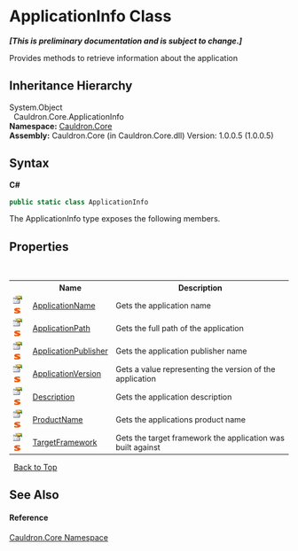 # ApplicationInfo Class
 _**\[This is preliminary documentation and is subject to change.\]**_

Provides methods to retrieve information about the application


## Inheritance Hierarchy
System.Object<br />&nbsp;&nbsp;Cauldron.Core.ApplicationInfo<br />
**Namespace:**&nbsp;<a href="N_Cauldron_Core">Cauldron.Core</a><br />**Assembly:**&nbsp;Cauldron.Core (in Cauldron.Core.dll) Version: 1.0.0.5 (1.0.0.5)

## Syntax

**C#**<br />
``` C#
public static class ApplicationInfo
```

The ApplicationInfo type exposes the following members.


## Properties
&nbsp;<table><tr><th></th><th>Name</th><th>Description</th></tr><tr><td>![Public property](media/pubproperty.gif "Public property")![Static member](media/static.gif "Static member")</td><td><a href="P_Cauldron_Core_ApplicationInfo_ApplicationName">ApplicationName</a></td><td>
Gets the application name</td></tr><tr><td>![Public property](media/pubproperty.gif "Public property")![Static member](media/static.gif "Static member")</td><td><a href="P_Cauldron_Core_ApplicationInfo_ApplicationPath">ApplicationPath</a></td><td>
Gets the full path of the application</td></tr><tr><td>![Public property](media/pubproperty.gif "Public property")![Static member](media/static.gif "Static member")</td><td><a href="P_Cauldron_Core_ApplicationInfo_ApplicationPublisher">ApplicationPublisher</a></td><td>
Gets the application publisher name</td></tr><tr><td>![Public property](media/pubproperty.gif "Public property")![Static member](media/static.gif "Static member")</td><td><a href="P_Cauldron_Core_ApplicationInfo_ApplicationVersion">ApplicationVersion</a></td><td>
Gets a value representing the version of the application</td></tr><tr><td>![Public property](media/pubproperty.gif "Public property")![Static member](media/static.gif "Static member")</td><td><a href="P_Cauldron_Core_ApplicationInfo_Description">Description</a></td><td>
Gets the application description</td></tr><tr><td>![Public property](media/pubproperty.gif "Public property")![Static member](media/static.gif "Static member")</td><td><a href="P_Cauldron_Core_ApplicationInfo_ProductName">ProductName</a></td><td>
Gets the applications product name</td></tr><tr><td>![Public property](media/pubproperty.gif "Public property")![Static member](media/static.gif "Static member")</td><td><a href="P_Cauldron_Core_ApplicationInfo_TargetFramework">TargetFramework</a></td><td>
Gets the target framework the application was built against</td></tr></table>&nbsp;
<a href="#applicationinfo-class">Back to Top</a>

## See Also


#### Reference
<a href="N_Cauldron_Core">Cauldron.Core Namespace</a><br />